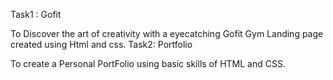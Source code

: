 Task1 : 
Gofit

To Discover the art of creativity with a eyecatching Gofit Gym Landing page created using Html and css.
Task2:
Portfolio

To create a Personal PortFolio using basic skills of HTML and CSS.
